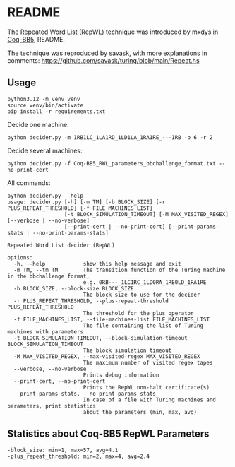 # README

The Repeated Word List (RepWL) technique was introduced by mxdys in [Coq-BB5](<https://github.com/ccz181078/Coq-BB5>), README.

The technique was reproduced by savask, with more explanations in comments: https://github.com/savask/turing/blob/main/Repeat.hs

## Usage

```
python3.12 -m venv venv
source venv/bin/activate
pip install -r requirements.txt
```

Decide one machine:

```
python decider.py -m 1RB1LC_1LA1RD_1LD1LA_1RA1RE_---1RB -b 6 -r 2
```

Decide several machines:

```
python decider.py -f Coq-BB5_RWL_parameters_bbchallenge_format.txt --no-print-cert
```

All commands:
```
python decider.py --help
usage: decider.py [-h] [-m TM] [-b BLOCK_SIZE] [-r PLUS_REPEAT_THRESHOLD] [-f FILE_MACHINES_LIST]
                  [-t BLOCK_SIMULATION_TIMEOUT] [-M MAX_VISITED_REGEX] [--verbose | --no-verbose]
                  [--print-cert | --no-print-cert] [--print-params-stats | --no-print-params-stats]

Repeated Word List decider (RepWL)

options:
  -h, --help            show this help message and exit
  -m TM, --tm TM        The transition function of the Turing machine in the bbchallenge format,
                        e.g. 0RB---_1LC1RC_1LD0RA_1RE0LD_1RA1RE
  -b BLOCK_SIZE, --block-size BLOCK_SIZE
                        The block size to use for the decider
  -r PLUS_REPEAT_THRESHOLD, --plus-repeat-threshold PLUS_REPEAT_THRESHOLD
                        The threshold for the plus operator
  -f FILE_MACHINES_LIST, --file-machines-list FILE_MACHINES_LIST
                        The file containing the list of Turing machines with parameters
  -t BLOCK_SIMULATION_TIMEOUT, --block-simulation-timeout BLOCK_SIMULATION_TIMEOUT
                        The block simulation timeout
  -M MAX_VISITED_REGEX, --max-visited-regex MAX_VISITED_REGEX
                        The maximum number of visited regex tapes
  --verbose, --no-verbose
                        Prints debug information
  --print-cert, --no-print-cert
                        Prints the RepWL non-halt certificate(s)
  --print-params-stats, --no-print-params-stats
                        In case of a file with Turing machines and parameters, print statistics
                        about the parameters (min, max, avg)
```

## Statistics about Coq-BB5 RepWL Parameters

    -block_size: min=1, max=57, avg=4.1
    -plus_repeat_threshold: min=2, max=4, avg=2.4